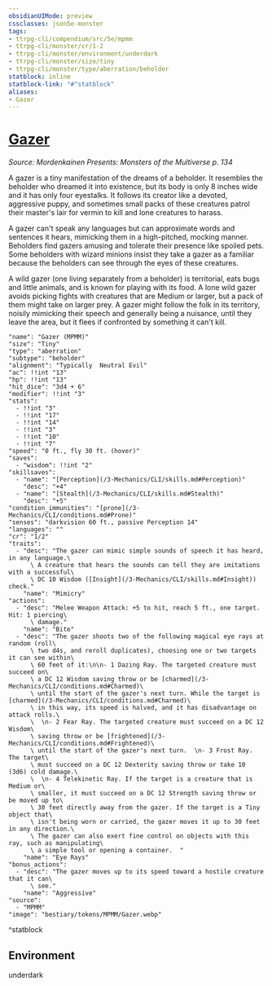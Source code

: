 ```yaml
---
obsidianUIMode: preview
cssclasses: json5e-monster
tags:
- ttrpg-cli/compendium/src/5e/mpmm
- ttrpg-cli/monster/cr/1-2
- ttrpg-cli/monster/environment/underdark
- ttrpg-cli/monster/size/tiny
- ttrpg-cli/monster/type/aberration/beholder
statblock: inline
statblock-link: "#^statblock"
aliases:
- Gazer
---
```

# [Gazer](3-Mechanics\CLI\bestiary\aberration/gazer-mpmm.md)
*Source: Mordenkainen Presents: Monsters of the Multiverse p. 134*  

A gazer is a tiny manifestation of the dreams of a beholder. It resembles the beholder who dreamed it into existence, but its body is only 8 inches wide and it has only four eyestalks. It follows its creator like a devoted, aggressive puppy, and sometimes small packs of these creatures patrol their master's lair for vermin to kill and lone creatures to harass.

A gazer can't speak any languages but can approximate words and sentences it hears, mimicking them in a high-pitched, mocking manner. Beholders find gazers amusing and tolerate their presence like spoiled pets. Some beholders with wizard minions insist they take a gazer as a familiar because the beholders can see through the eyes of these creatures.

A wild gazer (one living separately from a beholder) is territorial, eats bugs and little animals, and is known for playing with its food. A lone wild gazer avoids picking fights with creatures that are Medium or larger, but a pack of them might take on larger prey. A gazer might follow the folk in its territory, noisily mimicking their speech and generally being a nuisance, until they leave the area, but it flees if confronted by something it can't kill.

```statblock
"name": "Gazer (MPMM)"
"size": "Tiny"
"type": "aberration"
"subtype": "beholder"
"alignment": "Typically  Neutral Evil"
"ac": !!int "13"
"hp": !!int "13"
"hit_dice": "3d4 + 6"
"modifier": !!int "3"
"stats":
  - !!int "3"
  - !!int "17"
  - !!int "14"
  - !!int "3"
  - !!int "10"
  - !!int "7"
"speed": "0 ft., fly 30 ft. (hover)"
"saves":
  - "wisdom": !!int "2"
"skillsaves":
  - "name": "[Perception](/3-Mechanics/CLI/skills.md#Perception)"
    "desc": "+4"
  - "name": "[Stealth](/3-Mechanics/CLI/skills.md#Stealth)"
    "desc": "+5"
"condition_immunities": "[prone](/3-Mechanics/CLI/conditions.md#Prone)"
"senses": "darkvision 60 ft., passive Perception 14"
"languages": ""
"cr": "1/2"
"traits":
  - "desc": "The gazer can mimic simple sounds of speech it has heard, in any language.\
      \ A creature that hears the sounds can tell they are imitations with a successful\
      \ DC 10 Wisdom ([Insight](/3-Mechanics/CLI/skills.md#Insight)) check."
    "name": "Mimicry"
"actions":
  - "desc": "Melee Weapon Attack: +5 to hit, reach 5 ft., one target. Hit: 1 piercing\
      \ damage."
    "name": "Bite"
  - "desc": "The gazer shoots two of the following magical eye rays at random (roll\
      \ two d4s, and reroll duplicates), choosing one or two targets it can see within\
      \ 60 feet of it:\n\n- 1 Dazing Ray. The targeted creature must succeed on\
      \ a DC 12 Wisdom saving throw or be [charmed](/3-Mechanics/CLI/conditions.md#Charmed)\
      \ until the start of the gazer's next turn. While the target is [charmed](/3-Mechanics/CLI/conditions.md#Charmed)\
      \ in this way, its speed is halved, and it has disadvantage on attack rolls.\
      \  \n- 2 Fear Ray. The targeted creature must succeed on a DC 12 Wisdom\
      \ saving throw or be [frightened](/3-Mechanics/CLI/conditions.md#Frightened)\
      \ until the start of the gazer's next turn.  \n- 3 Frost Ray. The target\
      \ must succeed on a DC 12 Dexterity saving throw or take 10 (3d6) cold damage.\
      \  \n- 4 Telekinetic Ray. If the target is a creature that is Medium or\
      \ smaller, it must succeed on a DC 12 Strength saving throw or be moved up to\
      \ 30 feet directly away from the gazer. If the target is a Tiny object that\
      \ isn't being worn or carried, the gazer moves it up to 30 feet in any direction.\
      \ The gazer can also exert fine control on objects with this ray, such as manipulating\
      \ a simple tool or opening a container.  "
    "name": "Eye Rays"
"bonus_actions":
  - "desc": "The gazer moves up to its speed toward a hostile creature that it can\
      \ see."
    "name": "Aggressive"
"source":
  - "MPMM"
"image": "bestiary/tokens/MPMM/Gazer.webp"
```
^statblock

## Environment

underdark